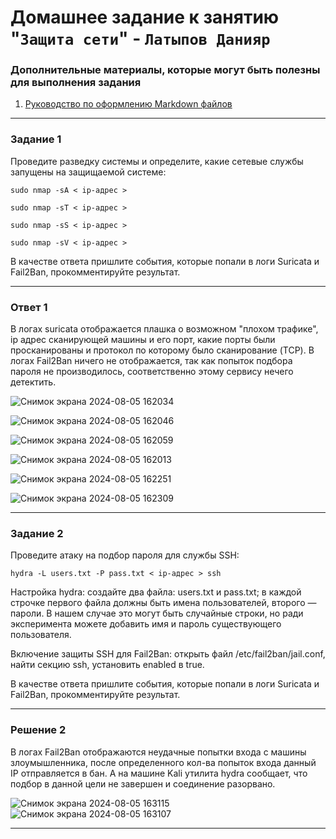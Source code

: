 # Домашнее задание к занятию "`Защита сети`" - `Латыпов Данияр`

   
### Дополнительные материалы, которые могут быть полезны для выполнения задания

1. [Руководство по оформлению Markdown файлов](https://gist.github.com/Jekins/2bf2d0638163f1294637#Code)

---

### Задание 1  

 Проведите разведку системы и определите, какие сетевые службы запущены на защищаемой системе:

```
sudo nmap -sA < ip-адрес >

sudo nmap -sT < ip-адрес >

sudo nmap -sS < ip-адрес >

sudo nmap -sV < ip-адрес >
```

В качестве ответа пришлите события, которые попали в логи Suricata и Fail2Ban, прокомментируйте результат.

---

### Ответ 1

В логах suricata отображается плашка о возможном "плохом трафике", ip адрес сканирующей машины и его порт, какие порты были просканированы и протокол по которому было сканирование (TCP).
В логах Fail2Ban ничего не отображается, так как попыток подбора пароля не производилось, соответственно этому сервису нечего детектить.

![Снимок экрана 2024-08-05 162034](https://github.com/user-attachments/assets/33545933-f77d-4755-b4cf-563fe284f16e)


![Снимок экрана 2024-08-05 162046](https://github.com/user-attachments/assets/a5af832c-a659-48af-9d20-5160defe72cc)


![Снимок экрана 2024-08-05 162059](https://github.com/user-attachments/assets/8561cc16-1e98-4e95-a78b-65d4013510f7)


![Снимок экрана 2024-08-05 162013](https://github.com/user-attachments/assets/b0f9e7ac-f3be-4c4d-9d3c-559adcce992d)


![Снимок экрана 2024-08-05 162251](https://github.com/user-attachments/assets/bfc72d25-8b2f-4f76-9638-57499ddc4c0a)


![Снимок экрана 2024-08-05 162309](https://github.com/user-attachments/assets/b1ce219e-a908-4a1d-bf61-c93b44115fa2)



---

### Задание 2 

Проведите атаку на подбор пароля для службы SSH:

```
hydra -L users.txt -P pass.txt < ip-адрес > ssh
```

Настройка hydra:
    создайте два файла: users.txt и pass.txt;
    в каждой строчке первого файла должны быть имена пользователей, второго — пароли. В нашем случае это могут быть случайные строки, но ради эксперимента можете добавить имя и пароль существующего пользователя.


Включение защиты SSH для Fail2Ban:
    открыть файл /etc/fail2ban/jail.conf,
    найти секцию ssh,
    установить enabled в true.

В качестве ответа пришлите события, которые попали в логи Suricata и Fail2Ban, прокомментируйте результат.

---
### Решение 2

В логах Fail2Ban отображаются неудачные попытки входа с машины злоумышленника, после определенного кол-ва попыток входа данный IP отправляется в бан. А на машине Kali утилита hydra сообщает, что подбор в данной цели не завершен и соединение разорвано.

![Снимок экрана 2024-08-05 163115](https://github.com/user-attachments/assets/97f1fad4-01fa-45ec-843f-07351462da01)
![Снимок экрана 2024-08-05 163107](https://github.com/user-attachments/assets/af6072a7-cdba-4040-9c07-b2cf5055de54)

---

